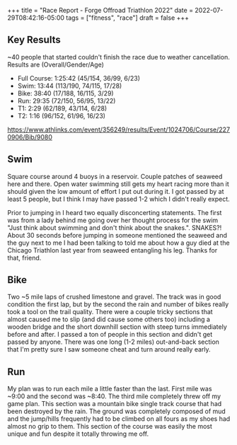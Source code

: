 +++
title = "Race Report - Forge Offroad Triathlon 2022"
date = 2022-07-29T08:42:16-05:00
tags = ["fitness", "race"]
draft = false
+++

## Key Results
~40 people that started couldn't finish the race due to weather cancellation. Results are (Overall/Gender/Age)
- Full Course: 1:25:42 (45/154, 36/99, 6/23)
- Swim: 13:44 (113/190, 74/115, 17/28)
- Bike: 38:40 (17/188, 16/115, 3/29)
- Run: 29:35 (72/150, 56/95, 13/22)
- T1: 2:29 (62/189, 43/114, 6/28)
- T2: 1:16 (96/152, 61/96, 16/23)

https://www.athlinks.com/event/356249/results/Event/1024706/Course/2270906/Bib/9080

## Swim 
Square course around 4 buoys in a reservoir. Couple patches of seaweed here and there. Open water swimming still gets my heart racing more than it should given the low amount of effort I put out during it. I got passed by at least 5 people, but I think I may have passed 1-2 which I didn't really expect.

Prior to jumping in I heard two equally disconcerting statements. The first was from a lady behind me going over her thought process for the swim "Just think about swimming and don't think about the snakes.". SNAKES?! About 30 seconds before jumping in someone mentioned the seaweed and the guy next to me I had been talking to told me about how a guy died at the Chicago Triathlon last year from seaweed entangling his leg. Thanks for that, friend. 

## Bike 
Two ~5 mile laps of crushed limestone and gravel. The track was in good condition the first lap, but by the second the rain and number of bikes really took a tool on the trail quality. There were a couple tricky sections that almost caused me to slip (and did cause some others too) including a wooden bridge and the short downhill section with steep turns immediately before and after. I passed a ton of people in this section and didn't get passed by anyone. There was one long (1-2 miles) out-and-back section that I'm pretty sure I saw someone cheat and turn around really early.

## Run
My plan was to run each mile a little faster than the last. First mile was ~9:00 and the second was ~8:40. The third mile completely threw off my game plan. This section was a mountain bike single track course that had been destroyed by the rain. The ground was completely composed of mud and the jump/hills frequently had to be climbed on all fours as my shoes had almost no grip to them. This section of the course was easily the most unique and fun despite it totally throwing me off.